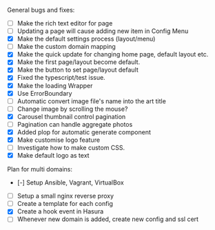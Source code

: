 General bugs and fixes:
- [ ] Make the rich text editor for page
- [ ] Updating a page will cause adding new item in Config Menu
- [x] Make the default settings process (layout/menu)
- [ ] Make the custom domain mapping
- [x] Make the quick update for changing home page, default layout etc.
- [x] Make the first page/layout become default.
- [x] Make the button to set page/layout default
- [x] Fixed the typescript/test issue.
- [x] Make the loading Wrapper
- [x] Use ErrorBoundary
- [ ] Automatic convert image file's name into the art title
- [ ] Change image by scrolling the mouse?
- [x] Carousel thumbnail control pagination
- [ ] Pagination can handle aggregate photos
- [x] Added plop for automatic generate component
- [x] Make customise logo feature
- [ ] Investigate how to make custom CSS.
- [x] Make default logo as text

Plan for multi domains:
- [-] Setup Ansible, Vagrant, VirtualBox
- [ ] Setup a small nginx reverse proxy
- [ ] Create a template for each config
- [x] Create a hook event in Hasura
- [ ] Whenever new domain is added, create new config and ssl cert
